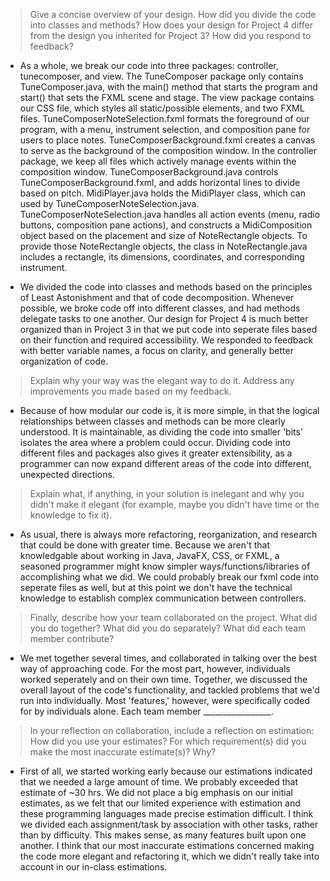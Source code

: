 > Give a concise overview of your design. How did you divide the code into classes and methods? How does your design for Project 4 differ from the design you inherited for Project 3? How did you respond to feedback?

- As a whole, we break our code into three packages: controller, tunecomposer, and view. The TuneComposer package only contains TuneComposer.java, with the main() method that starts the program and start() that sets the FXML scene and stage. The view package contains our CSS file, which styles all static/possible elements, and two FXML files. TuneComposerNoteSelection.fxml formats the foreground of our program, with a menu, instrument selection, and composition pane for users to place notes. TuneComposerBackground.fxml creates a canvas to serve as the background of the composition window. In the controller package, we keep all files which actively manage events within the composition window. TuneComposerBackground.java controls TuneComposerBackground.fxml, and adds horizontal lines to divide based on pitch. MidiPlayer.java holds the MidiPlayer class, which can used by TuneComposerNoteSelection.java. TuneComposerNoteSelection.java handles all action events (menu, radio buttons, composition pane actions), and constructs a MidiComposition object based on the placement and size of NoteRectangle objects. To provide those NoteRectangle objects, the class in NoteRectangle.java includes a rectangle, its dimensions, coordinates, and corresponding instrument.

- We divided the code into classes and methods based on the principles of Least Astonishment and that of code decomposition. Whenever possible, we broke code off into different classes, and had methods delegate tasks to one another. Our design for Project 4 is much better organized than in Project 3 in that we put code into seperate files based on their function and required accessibility. We responded to feedback with better variable names, a focus on clarity, and generally better organization of code. 

> Explain why your way was the elegant way to do it. Address any improvements you made based on my feedback.

- Because of how modular our code is, it is more simple, in that the logical relationships between classes and methods can be more clearly understood. It is maintainable, as dividing the code into smaller 'bits' isolates the area where a problem could occur. Dividing code into different files and packages also gives it greater extensibility, as a programmer can now expand different areas of the code into different, unexpected directions. 

> Explain what, if anything, in your solution is inelegant and why you didn't make it elegant (for example, maybe you didn't have time or the knowledge to fix it).

- As usual, there is always more refactoring, reorganization, and research that could be done with greater time. Because we aren't that knowledgable about working in Java, JavaFX, CSS, or FXML, a seasoned programmer might know simpler ways/functions/libraries of accomplishing what we did. We could probably break our fxml code into seperate files as well, but at this point we don't have the technical knowledge to establish complex communication between controllers.

> Finally, describe how your team collaborated on the project. What did you do together? What did you do separately? What did each team member contribute?

- We met together several times, and collaborated in talking over the best way of approaching code. For the most part, however, individuals worked seperately and on their own time. Together, we discussed the overall layout of the code's functionality, and tackled problems that we'd run into individually. Most 'features,' however, were specifically coded for by individuals alone. Each team member _________________.

> In your reflection on collaboration, include a reflection on estimation: How did you use your estimates? For which requirement(s) did you make the most inaccurate estimate(s)? Why?

- First of all, we started working early because our estimations indicated that we needed a large amount of time. We probably exceeded that estimate of ~30 hrs. We did not place a big emphasis on our initial estimates, as we felt that our limited experience with estimation and these programming languages made precise estimation difficult. I think we divided each assignment/task by association with other tasks, rather than by difficulty. This makes sense, as many features built upon one another. I think that our most inaccurate estimations concerned making the code more elegant and refactoring it, which we didn't really take into account in our in-class estimations.
